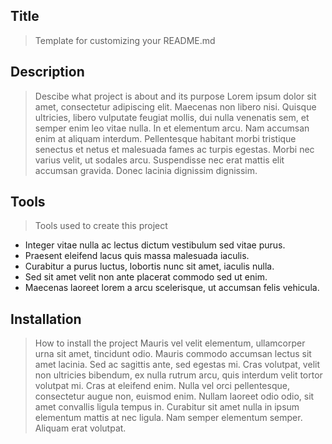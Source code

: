 Title
---
> Template for customizing your README.md

Description
---
> Descibe what project is about and its purpose
Lorem ipsum dolor sit amet, consectetur adipiscing elit. Maecenas non libero nisi. Quisque ultricies, libero vulputate feugiat mollis, dui nulla venenatis sem, et semper enim leo vitae nulla. In et elementum arcu. Nam accumsan enim at aliquam interdum. Pellentesque habitant morbi tristique senectus et netus et malesuada fames ac turpis egestas. Morbi nec varius velit, ut sodales arcu. Suspendisse nec erat mattis elit accumsan gravida. Donec lacinia dignissim dignissim.

Tools
---
> Tools used to create this project
- Integer vitae nulla ac lectus dictum vestibulum sed vitae purus.
- Praesent eleifend lacus quis massa malesuada iaculis.
- Curabitur a purus luctus, lobortis nunc sit amet, iaculis nulla.
- Sed sit amet velit non ante placerat commodo sed ut enim.
- Maecenas laoreet lorem a arcu scelerisque, ut accumsan felis vehicula.

Installation
---
> How to install the project
Mauris vel velit elementum, ullamcorper urna sit amet, tincidunt odio. Mauris commodo accumsan lectus sit amet lacinia. Sed ac sagittis ante, sed egestas mi. Cras volutpat, velit non ultricies bibendum, ex nulla rutrum arcu, quis interdum velit tortor volutpat mi. Cras at eleifend enim. Nulla vel orci pellentesque, consectetur augue non, euismod enim. Nullam laoreet odio odio, sit amet convallis ligula tempus in. Curabitur sit amet nulla in ipsum elementum mattis at nec ligula. Nam semper elementum semper. Aliquam erat volutpat.

